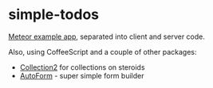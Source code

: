 # simple-todos
[Meteor example app](https://www.meteor.com/install), separated into client and server code.

Also, using CoffeeScript and a couple of other packages:
- [Collection2](https://github.com/aldeed/meteor-collection2) for collections on steroids
- [AutoForm](https://github.com/aldeed/meteor-autoform) - super simple form builder
